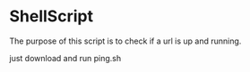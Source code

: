 # ShellScript

The purpose of this script is to check if a url is up and running.

just download and run ping.sh 
